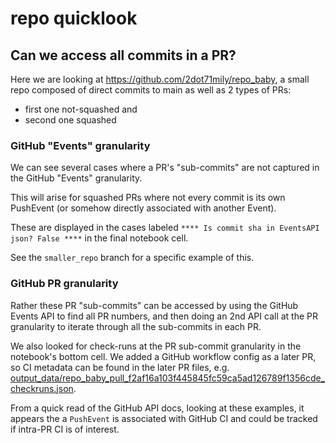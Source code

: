 # repo quicklook

## Can we access all commits in a PR?
Here we are looking at https://github.com/2dot71mily/repo_baby, a small repo composed of direct commits to main as well as 2 types of PRs: 
- first one not-squashed and 
- second one squashed 


### GitHub "Events" granularity
We can see several cases where a PR's "sub-commits" are not captured in the GitHub "Events" granularity.

This will arise for squashed PRs where not every commit is its own PushEvent (or somehow directly associated with another Event).

These are displayed in the cases labeled ` **** Is commit sha in EventsAPI json? False **** ` in the final notebook cell.

See the `smaller_repo` branch for a specific example of this.


### GitHub PR granularity
Rather these PR "sub-commits" can be accessed by using the GitHub Events API to find all PR numbers, and then doing an 2nd API call at the PR granularity to iterate through all the sub-commits in each PR.

We also looked for check-runs at the PR sub-commit granularity in the notebook's bottom cell. We added a GitHub workflow config as a later PR, so CI metadata can be found in the later PR files, e.g. [output_data/repo_baby_pull_f2af16a103f445845fc59ca5ad126789f1356cde_checkruns.json](output_data/repo_baby_pull_f2af16a103f445845fc59ca5ad126789f1356cde_checkruns.json).

From a quick read of the GitHub API docs, looking at these examples, it appears the a `PushEvent` is associated with GitHub CI and could be tracked if intra-PR CI is of interest.
